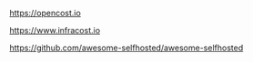 https://opencost.io

https://www.infracost.io

https://github.com/awesome-selfhosted/awesome-selfhosted
